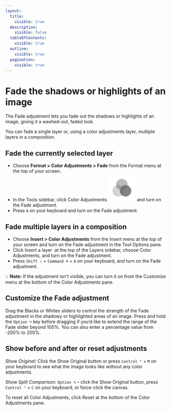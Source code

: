 ```yaml
---
layout:
  title:
    visible: true
  description:
    visible: false
  tableOfContents:
    visible: true
  outline:
    visible: true
  pagination:
    visible: true
---
```


# Fade the shadows or highlights of an image

The Fade adjustment lets you fade out the shadows or highlights of an image, giving it a washed-out, faded look.

You can fade a single layer or, using a color adjustments layer, multiple layers in a composition.

## Fade the currently selected layer

* Choose **Format > Color Adjustments > Fade** from the Format menu at the top of your screen.
* In the Tools sidebar, click Color Adjustments <img src="../.gitbook/assets/Color-Adjustments.png" alt="" data-size="line"> and turn on the Fade adjustment.
* Press `A` on your keyboard and turn on the Fade adjustment.

## Fade multiple layers in a composition

* Choose **Insert > Color Adjustments** from the Insert menu at the top of your screen and turn on the Fade adjustment in the Tool Options pane.
* Click Insert a layer <img src="https://help.pixelmator.com/pixelmator-pro/3.5/assets/English/1648724547000.png" alt="" data-size="line"> at the top of the Layers sidebar, choose Color Adjustments, and turn on the Fade adjustment.
* Press `Shift ⇧` + `Command ⌘` + `A` on your keyboard, and turn on the Fade adjustment.

:bulb: **Note:** If the adjustment isn't visible, you can turn it on from the Customize menu at the bottom of the Color Adjustments pane.

## Customize the Fade adjustment

Drag the Blacks or Whites sliders to control the strength of the Fade adjustment in the shadowy or highlighted areas of an image. Press and hold the `Option ⌥` key before dragging if you’d like to extend the range of the Fade slider beyond 100%. You can also enter a percentage value from -200% to 200%.

## Show before and after or reset adjustments

_Show Original:_ Click the Show Original button or press `Control ⌃` + `M` on your keyboard to see what the image looks like without any color adjustments.

_Show Split Comparison:_ `Option ⌥` – click the Show Original button, press `Control ⌃` + `C` on your keyboard, or force-click the canvas.

To reset all Color Adjustments, click Reset at the bottom of the Color Adjustments pane.
